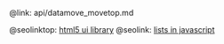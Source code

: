 @link: api/datamove_movetop.md

@seolinktop: [html5 ui library](https://webix.com)
@seolink: [lists in javascript](https://webix.com/widget/list/)